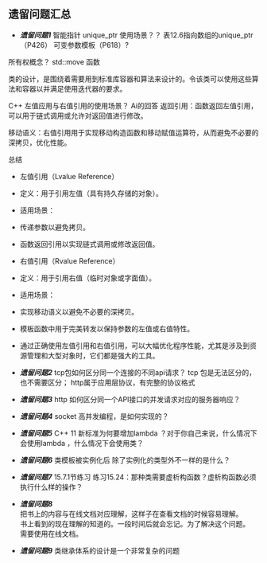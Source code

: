 ## 遗留问题汇总


- ***遗留问题1*** 
智能指针 unique_ptr 使用场景？？ 表12.6指向数组的unique_ptr （P426）
可变参数模板（P618）?

 所有权概念？ std::move 函数 

 类的设计，是围绕着需要用到标准库容器和算法来设计的。令该类可以使用这些算法和容器以并满足使用迭代器的要求。

 C++ 左值应用与右值引用的使用场景？
Ai的回答
 返回引用：函数返回左值引用，可以用于链式调用或允许对返回值进行修改。

 移动语义：右值引用用于实现移动构造函数和移动赋值运算符，从而避免不必要的深拷贝，优化性能。

总结
- 左值引用（Lvalue Reference）
- 定义：用于引用左值（具有持久存储的对象）。
- 适用场景：
- 传递参数以避免拷贝。
- 函数返回引用以实现链式调用或修改返回值。
- 右值引用（Rvalue Reference）
- 定义：用于引用右值（临时对象或字面值）。
- 适用场景：
- 实现移动语义以避免不必要的深拷贝。
- 模板函数中用于完美转发以保持参数的左值或右值特性。
- 通过正确使用左值引用和右值引用，可以大幅优化程序性能，尤其是涉及到资源管理和大型对象时，它们都是强大的工具。  


- ***遗留问题2*** 
tcp包如何区分同一个连接的不同api请求？
tcp 包是无法区分的，也不需要区分；
http属于应用层协议，有完整的协议格式

- ***遗留问题3*** 
http 如何区分同一个API接口的并发请求对应的服务器响应？

- ***遗留问题4*** 
socket 高并发编程，是如何实现的？


- ***遗留问题5*** 
C++ 11 新标准为何要增加lambda ？对于你自己来说，什么情况下会使用lambda  ，什么情况下会使用类？


- ***遗留问题6*** 
 类模板被实例化后 除了实例化的类型外不一样的是什么？ 


- ***遗留问题7*** 
   15.7.1节练习 练习15.24：那种类需要虚析构函数？虚析构函数必须执行什么样的操作？


- ***遗留问题8***  
把书上的内容与在线文档对应理解，这样子在查看文档的时候容易理解。    
书上看到的现在理解的知道的。一段时间后就会忘记。为了解决这个问题。<br>需要使用在线文档。


- ***遗留问题9*** 
类继承体系的设计是一个非常复杂的问题

